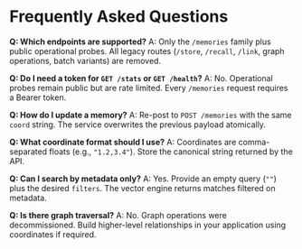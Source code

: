 # Frequently Asked Questions

**Q: Which endpoints are supported?**
A: Only the `/memories` family plus public operational probes. All legacy routes (`/store`, `/recall`, `/link`, graph operations, batch variants) are removed.

**Q: Do I need a token for `GET /stats` or `GET /health`?**
A: No. Operational probes remain public but are rate limited. Every `/memories` request requires a Bearer token.

**Q: How do I update a memory?**
A: Re-post to `POST /memories` with the same `coord` string. The service overwrites the previous payload atomically.

**Q: What coordinate format should I use?**
A: Coordinates are comma-separated floats (e.g., `"1.2,3.4"`). Store the canonical string returned by the API.

**Q: Can I search by metadata only?**
A: Yes. Provide an empty query (`""`) plus the desired `filters`. The vector engine returns matches filtered on metadata.

**Q: Is there graph traversal?**
A: No. Graph operations were decommissioned. Build higher-level relationships in your application using coordinates if required.
